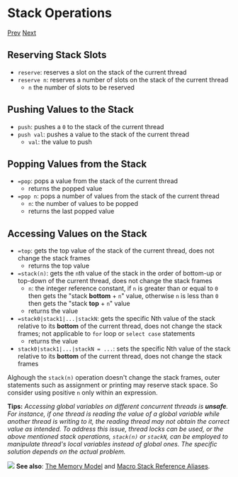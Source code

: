 # Stack Operations

[Prev]() [Next]()

## Reserving Stack Slots

* `reserve`: reserves a slot on the stack of the current thread
* `reserve n`: reserves a number of slots on the stack of the current thread
  * `n` the number of slots to be reserved

## Pushing Values to the Stack

* `push`: pushes a `0` to the stack of the current thread
* `push val`: pushes a value to the stack of the current thread
  * `val`: the value to push

## Popping Values from the Stack

* `=pop`: pops a value from the stack of the current thread
  * returns the popped value
* `=pop n`: pops a number of values from the stack of the current thread
  * `n`: the number of values to be popped
  * returns the last popped value

## Accessing Values on the Stack

* `=top`: gets the top value of the stack of the current thread, does not change the stack frames
  * returns the top value
* `=stack(n)`: gets the `n`th value of the stack in the order of bottom-up or top-down of the current thread, does not change the stack frames
  * `n`: the integer reference constant, if `n` is greater than or equal to `0` then gets the "stack **bottom** + `n`" value, otherwise `n` is less than `0` then gets the "stack **top** + `n`" value
  * returns the value
* `=stack0|stack1|...|stackN`: gets the specific Nth value of the stack relative to its **bottom** of the current thread, does not change the stack frames; not applicable to `for` loop or `select case` statements
  * returns the value
* `stack0|stack1|...|stackN = ...`: sets the specific Nth value of the stack relative to its **bottom** of the current thread, does not change the stack frames

Alghough the `stack(n)` operation doesn't change the stack frames, outer statements such as assignment or printing may reserve stack space. So consider using positive `n` only within an expression.

**Tips:** _Accessing global variables on different concurrent threads is **unsafe**. For instance, if one thread is reading the value of a global variable while another thread is writing to it, the reading thread may not obtain the correct value as intended. To address this issue, thread locks can be used, or the above mentioned stack operations, `stack(n)` or `stackN`, can be employed to manipulate thread's local variables instead of global ones. The specific solution depends on the actual problem._

<div class="content-highlight" style="min-height: 48px;">
  <img src="imgs/logo-nokbd.png" class="logo-tip"></img>
  <span class="content-text">
    <strong>See also</strong>: <a href="the-memory-model.html" class="nav-link">The Memory Model</a> and <a href="macro-stack-reference-aliases.html" class="nav-link">Macro Stack Reference Aliases</a>.
  </span>
</div>
